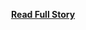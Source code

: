 <p></p>
<center><p><a href="http://gigaom.com/2013/05/22/google-plans-to-bring-its-own-voice-search-to-the-iphone-and-ipad/" style='padding:25px; font-sze:18px; font-weight: bold;'>Read Full Story</a></p></center>
